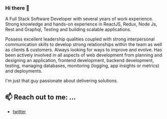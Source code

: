 ### Hi there 👋

A Full Stack Software Developer with several years of work experience. Strong knowledge and hands-on experience in ReactJS, Redux, Node Js, Rest and Graphql, Testing and building scalable applications. 

Possess excellent leadership qualities coupled with strong interpersonal communication skills to develop strong relationships within the team as well as clients & customers. Always looking for ways to improve and evolve. Has been actively involved in all aspects of web development from planning and designing an application, frontend development, backend development, testing, managing databases, monitoring (logging, app insights or metrics) and deployments.

I'm just that guy passionate about delivering solutions. 

## 📫 Reach out to me: ...
- [twitter](https://twitter.com/iamgodinson)

<!--
**Godinson1/Godinson1** is a ✨ _special_ ✨ repository because its `README.md` (this file) appears on your GitHub profile.

Here are some ideas to get you started:

- 🔭 I’m currently working on ...
- 🌱 I’m currently learning ...
- 👯 I’m looking to collaborate on ...
- 🤔 I’m looking for help with ...
- 💬 Ask me about ...
- 📫 How to reach me: ...
- 😄 Pronouns: ...
- ⚡ Fun fact: ...
-->
